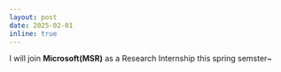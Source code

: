 ```yaml
---
layout: post
date: 2025-02-01
inline: true
---
```


I will join **Microsoft(MSR)** as a Research Internship this spring semster~
